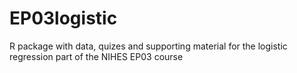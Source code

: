 # EP03logistic
R package with data, quizes and supporting material for the logistic regression part of the NIHES EP03 course
